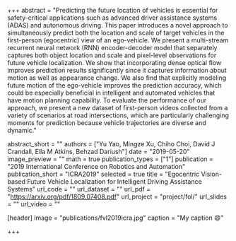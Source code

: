 +++
abstract = "Predicting the future location of vehicles is essential for safety-critical applications such as advanced driver assistance systems (ADAS) and autonomous driving. This paper introduces a novel approach to simultaneously predict both the location and scale of target vehicles in the first-person (egocentric) view of an ego-vehicle. We present a multi-stream recurrent neural network (RNN) encoder-decoder model that separately captures both object location and scale and pixel-level observations for future vehicle localization. We show that incorporating dense optical flow improves prediction results significantly since it captures information about motion as well as appearance change. We also find that explicitly modeling future motion of the ego-vehicle improves the prediction accuracy, which could be especially beneficial in intelligent and automated vehicles that have motion planning capability. To evaluate the performance of our approach, we present a new dataset of first-person videos collected from a variety of scenarios at road intersections, which are particularly challenging moments for prediction because vehicle trajectories are diverse and dynamic."

abstract_short = ""
authors = ["Yu Yao, Mingze Xu, Chiho Choi, David J Crandall, Ella M Atkins, Behzad Dariush"]
date = "2019-05-20"
image_preview = ""
math = true
publication_types = ["1"]
publication = "2019 International Conference on Robotics and Automation"
publication_short = "ICRA2019"
selected = true
title = "Egocentric Vision-based Future Vehicle Localization for Intelligent Driving Assistance Systems"
url_code = ""
url_dataset = ""
url_pdf = "https://arxiv.org/pdf/1809.07408.pdf"
url_project = "project/fol/"
url_slides = ""
url_video = ""

[header]
image = "publications/fvl2019icra.jpg"
caption = "My caption :smile:"

+++

